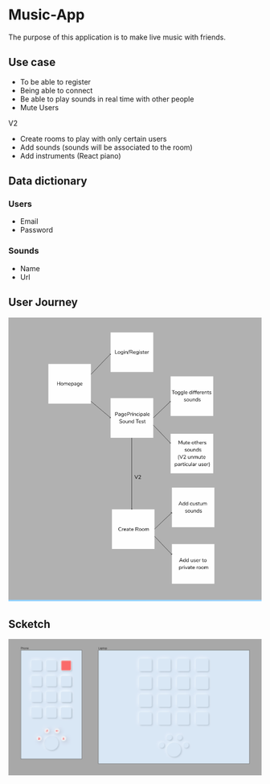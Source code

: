 # Music-App

The purpose of this application is to make live music with friends.

## Use case

- To be able to register
- Being able to connect
- Be able to play sounds in real time with other people
- Mute Users

V2

- Create rooms to play with only certain users
- Add sounds (sounds will be associated to the room)
- Add instruments (React piano)

## Data dictionary

### Users

- Email
- Password

### Sounds

- Name
- Url

## User Journey
![User Journey](https://github.com/Ben-Rey/music-app/blob/master/Readme/User-Journey.png?raw=true)

## Scketch

![scketch](https://github.com/Ben-Rey/music-app/blob/master/Readme/sketch.png?raw=true)
